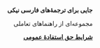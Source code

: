 <p dir='rtl' align='right'><strong>جایی برای ترجمهٔ‌های فارسی نیکی</strong></p>
<p dir='rtl' align='right'>مجموعه‌ای از راهنماهای تعاملی</p>

<p dir='rtl' align='right'><strong><a href="http://creativecommons.org/publicdomain/zero/1.0/">شرایط حق استفادهٔ عمومی</a></p>


